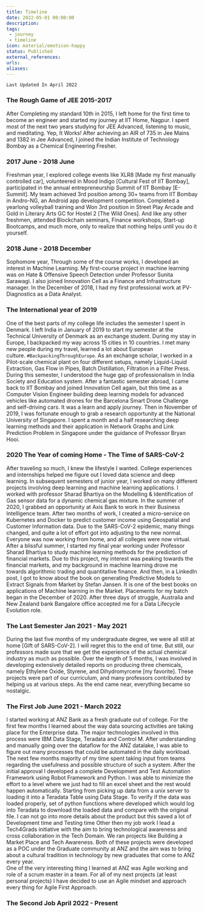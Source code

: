 ```yaml
---
title: Timeline
date: 2022-05-01 00:00:00
description:
tags: 
 - journey
 - timeline
icon: material/emoticon-happy
status: Published
external_references: 
urls: 
aliases: 
---
```

`Last Updated In April 2022`

### The Rough Game of JEE 2015-2017

After Completing my standard 10th in 2015, I left home for the first time to become an engineer and started my journey at IIT Home, Nagpur. I spent most of the next two years studying for JEE Advanced, listening to music, and meditating. Yep, It Works! After achieving an AIR of 735 in Jee Mains and 1382 in Jee Advanced, I joined the Indian Institute of Technology Bombay as a Chemical Engineering Fresher.

### 2017 June - 2018 June

Freshman year, I explored college events like XLR8 [Made my first manually controlled car], volunteered in Mood Indigo [Cultural Fest of IIT Bombay], participated in the annual entrepreneurship Summit of IIT Bombay [E-Summit]. My team achieved 3rd position among 30+ teams from IIT Bombay in Andro-NG, an Android app development competition. Completed a yearlong volleyball training and Won 3rd position in Street Play Arcade and Gold in Literary Arts GC for Hostel 2 [The Wild Ones]. And like any other freshmen, attended Blockchain seminars, Finance workshops, Start-up Bootcamps, and much more, only to realize that nothing helps until you do it yourself.

### 2018 June - 2018 December

Sophomore year, Through some of the course works, I developed an interest in Machine Learning. My first-course project in machine learning was on Hate & Offensive Speech Detection under Professor Sunita Sarawagi. I also joined Innovation Cell as a Finance and Infrastructure manager. In the December of 2018, I had my first professional work at PV-Diagnostics as a Data Analyst.

### The International year of 2019

One of the best parts of my college life includes the semester I spent in Denmark. I left India in January of 2019 to start my semester at the Technical University of Denmark as an exchange student. During my stay in Europe, I backpacked my way across 15 cities in 10 countries. I met many new people during my travel, learned a lot about European culture. `#BackpackingThroughEurope`. As an exchange scholar, I worked in a Pilot-scale chemical plant on four different setups, namely Liquid-Liquid Extraction, Gas Flow in Pipes, Batch Distillation, Filtration in a Filter Press. During this semester, I understood the huge gap of professionalism in India Society and Education system. After a fantastic semester abroad, I came back to IIT Bombay and joined Innovation Cell again, but this time as a Computer Vision Engineer building deep learning models for advanced vehicles like automated drones for the Barcelona Smart Drone Challenge and self-driving cars. It was a learn and apply journey. Then in November of 2019, I was fortunate enough to grab a research opportunity at the National University of Singapore. I spent a month and a half researching deep learning methods and their application in Network Graphs and Link Prediction Problem in Singapore under the guidance of Professor Bryan Hooi.

### 2020 The Year of coming Home - The Time of SARS-CoV-2

After traveling so much, I knew the lifestyle I wanted. College experiences and internships helped me figure out I loved data science and deep learning. In subsequent semesters of junior year, I worked on many different projects involving deep learning and machine learning applications. I worked with professor Sharad Bhartiya on the Modelling & Identification of Gas sensor data for a dynamic chemical gas mixture. In the summer of 2020, I grabbed an opportunity at Axis Bank to work in their Business Intelligence team. After two months of work, I created a micro-service on Kubernetes and Docker to predict customer income using Geospatial and Customer Information data. Due to the SARS-CoV-2 epidemic, many things changed, and quite a lot of effort got into adjusting to the new normal. Everyone was now working from home, and all colleges were now virtual. After a blissful summer, I started my final year working under Professor Sharad Bhartiya to study machine learning methods for the prediction of financial markets. Due to this project, my interest was peaking towards the financial markets, and my background in machine learning drove me towards algorithmic trading and quantitative finance. And then, in a LinkedIn post, I got to know about the book on generating Predictive Models to Extract Signals from Market by Stefan Jansen. It is one of the best books on applications of Machine learning in the Market. Placements for my batch began in the December of 2020. After three days of struggle, Australia and New Zealand bank Bangalore office accepted me for a Data Lifecycle Evolution role.

### The Last Semester Jan 2021 - May 2021

During the last five months of my undergraduate degree, we were all still at home [Gift of SARS-CoV-2]. I will regret this to the end of time. But still, our professors made sure that we get the experience of the actual chemical industry as much as possible. Over the length of 5 months, I was involved in developing extensively detailed reports on producing three chemicals, namely Ethylene Oxide, Styrene, and Dihydromyrcene [my favorite]. These projects were part of our curriculum, and many professors contributed by helping us at various steps. As the end came near, everything became so nostalgic.

### The First Job June 2021 - March 2022

I started working at ANZ Bank as a fresh graduate out of college. For the first few months I learned about the way data sourcing activities are taking place for the Enterprise data. The major technologies involved in this process were IBM Data Stage, Teradata and Control M. After understanding and manually going over the dataflow for the ANZ datalake, I was able to figure out many processes that could be automated in the daily workload. The next few months majority of my time spent taking input from teams regarding the usefulness and possible structure of such a system. After the initial approval I developed a complete Development and Test Automation Framework using Robot Framework and Python. I was able to minimize the effort to a level where we just had to fill an excel sheet and the rest would happen automatically. Starting from picking up data from a unix server to loading it into a Teradata Table using Data Stage. To verify if the data was loaded properly, set of python functions where developed which would log into Teradata to download the loaded data and compare with the original file. I can not go into more details about the product but this saved a lot of Development time and Testing time Other then my job work I lead a Tech4Grads initiative with the aim to bring technological awareness and cross collaboration in the Tech Domain. We ran projects like Building a Market Place and Tech Awareness. Both of these projects were developed as a POC under the Graduate community at ANZ and the aim was to bring about a cultural tradition in technology by new graduates that come to ANZ every year.  
One of the very interesting thing I learned at ANZ was Agile working and role of a scrum master in a team. For all of my next projects (at least personal projects) I have decided to use an Agile mindset and approach every thing for Agile First Approach.

### The Second Job April 2022 - Present


